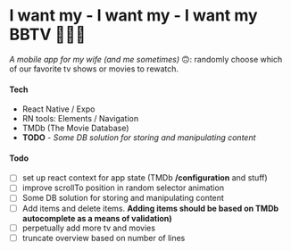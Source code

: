 # I want my - I want my - I want my BBTV 👩🏽‍🎤

_A mobile app for my wife (and me sometimes)_ 🙃: randomly choose which of our favorite tv shows or movies to rewatch.

#### Tech
- React Native / Expo
- RN tools: Elements / Navigation
- TMDb (The Movie Database)
- **TODO** - _Some DB solution for storing and manipulating content_

#### Todo
- [ ] set up react context for app state (TMDb **/configuration** and stuff)
- [ ] improve scrollTo position in random selector animation
- [ ] Some DB solution for storing and manipulating content
- [ ] Add items and delete items. **Adding items should be based on TMDb autocomplete as a means of validation)**
- [ ] perpetually add more tv and movies
- [ ] truncate overview based on number of lines

